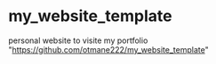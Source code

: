 # my_website_template
personal website
to visite my portfolio "https://github.com/otmane222/my_website_template"
